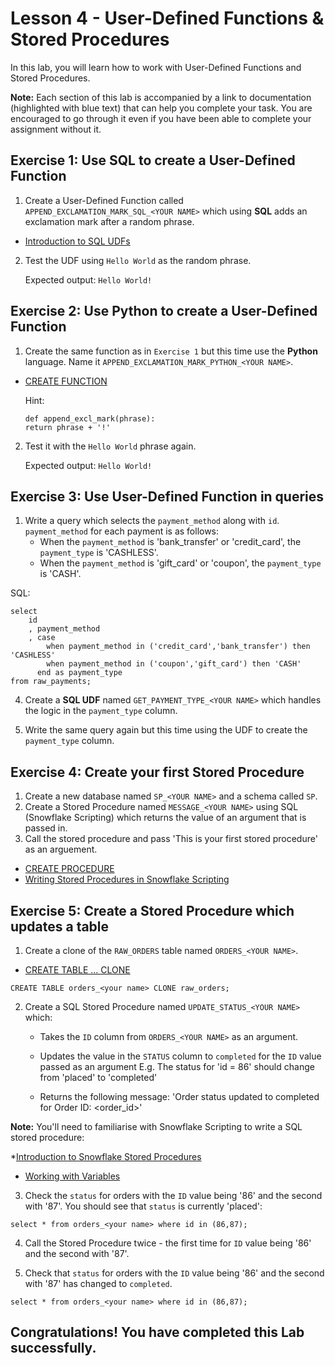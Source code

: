 # Lesson 4 - User-Defined Functions & Stored Procedures

In this lab, you will learn how to work with User-Defined Functions and Stored Procedures.

**Note:** Each section of this lab is accompanied by a link to documentation (highlighted with blue text) that can help you complete your task. You are encouraged to go through it even if you have been able to complete your assignment without it.


## Exercise 1: Use SQL to create a User-Defined Function
1. Create a User-Defined Function called `APPEND_EXCLAMATION_MARK_SQL_<YOUR NAME>` which using **SQL** adds an exclamation mark after a random phrase. 

* [Introduction to SQL UDFs](https://docs.snowflake.com/en/developer-guide/udf/sql/udf-sql-introduction)

2. Test the UDF using `Hello World` as the random phrase. 

    Expected output: `Hello World!`


## Exercise 2: Use Python to create a User-Defined Function
1. Create the same function as in `Exercise 1` but this time use the **Python** language. Name it `APPEND_EXCLAMATION_MARK_PYTHON_<YOUR NAME>`.

* [CREATE FUNCTION](https://docs.snowflake.com/en/sql-reference/sql/create-function)

    Hint:
    ```
    def append_excl_mark(phrase):
    return phrase + '!'
    ```
2. Test it with the `Hello World` phrase again.

    Expected output: `Hello World!`


## Exercise 3: Use User-Defined Function in queries
1. Write a query which selects the `payment_method` along with `id`.
    `payment_method` for each payment is as follows: 
    - When the `payment_method` is 'bank_transfer' or 'credit_card', the `payment_type` is 'CASHLESS'.
    - When the `payment_method` is 'gift_card' or 'coupon', the `payment_type` is 'CASH'.

SQL:
```
select
    id
    , payment_method
    , case 
        when payment_method in ('credit_card','bank_transfer') then 'CASHLESS' 
        when payment_method in ('coupon','gift_card') then 'CASH' 
      end as payment_type
from raw_payments;
```

4. Create a **SQL UDF** named `GET_PAYMENT_TYPE_<YOUR NAME>` which handles the logic in the `payment_type` column.

5. Write the same query again but this time using the UDF to create the `payment_type` column.


## Exercise 4: Create your first Stored Procedure
1. Create a new database named `SP_<YOUR NAME>` and a schema called `SP`.
2. Create a Stored Procedure named `MESSAGE_<YOUR NAME>` using SQL (Snowflake Scripting) which returns the value of an argument that is passed in. 
3. Call the stored procedure and pass 'This is your first stored procedure' as an arguement.

* [CREATE PROCEDURE](https://docs.snowflake.com/en/sql-reference/sql/create-procedure)
* [Writing Stored Procedures in Snowflake Scripting](https://docs.snowflake.com/en/developer-guide/stored-procedure/stored-procedures-snowflake-scripting)

## Exercise 5: Create a Stored Procedure which updates a table
1. Create a clone of the `RAW_ORDERS` table named `ORDERS_<YOUR NAME>`.

* [CREATE TABLE ... CLONE](https://docs.snowflake.com/en/sql-reference/sql/create-table#create-table-clone)

```
CREATE TABLE orders_<your name> CLONE raw_orders;
```

2. Create a SQL Stored Procedure named `UPDATE_STATUS_<YOUR NAME>` which:

    - Takes the `ID` column from `ORDERS_<YOUR NAME>` as an argument.

    - Updates the value in the `STATUS` column to `completed` for the `ID` value passed as an argument
        E.g. The status for 'id = 86' should change from 'placed' to 'completed'

    - Returns the following message: 'Order status updated to completed for Order ID: <order_id>'

**Note:** You'll need to familiarise with Snowflake Scripting to write a SQL stored procedure:

*[Introduction to Snowflake Stored Procedures](https://thinketl.com/introduction-to-snowflake-stored-procedures/)

* [Working with Variables](https://docs.snowflake.com/en/developer-guide/snowflake-scripting/variables#label-snowscript-variables-binding)

3. Check the `status` for orders with the `ID` value being '86' and the second with '87'. You should see that `status` is currently 'placed':

```
select * from orders_<your name> where id in (86,87);
```

4. Call the Stored Procedure twice - the first time for `ID` value being '86' and the second with '87'. 

5. Check that `status` for orders with the `ID` value being '86' and the second with '87' has changed to `completed`.

```
select * from orders_<your name> where id in (86,87);
```


## Congratulations! You have completed this Lab successfully.






